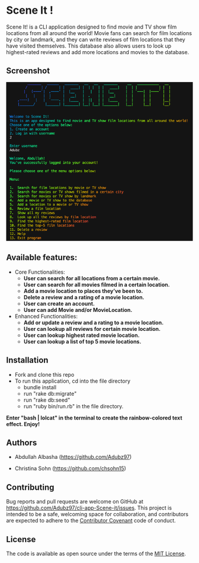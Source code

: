 
# Scene It !


Scene It! is a CLI application designed to find movie and TV show film locations from all around the world! Movie fans can search for film locations by city or landmark, and they can write reviews of film locations that they have visited themselves. This database also allows users to look up highest-rated reviews and add more locations and movies to the database. 

## Screenshot
![Screenshot](Screenshot.png)

 ## Available features:
 
  - Core Functionalities:
    - **User can search for all locations from a certain movie.**
    - **User can search for all movies filmed in a certain location.**
    - **Add a movie location to places they’ve been to.**
    - **Delete a review and a rating of a movie location.**
    - **User can create an account.**
    - **User can add Movie and/or MovieLocation.**
  - Enhanced Functionalities:
    - **Add or update a review and a rating to a movie location.**
    - **User can lookup all reviews for certain movie location.**
    - **User can lookup highest rated movie location.**
    - **User can lookup a list of top 5 movie locations.**


## Installation

- Fork and clone this repo
- To run this application, cd into the file directory
  - bundle install
  - run "rake db:migrate"
  - run "rake db:seed" 
  - run "ruby bin/run.rb" in the file directory.
  
**Enter "bash | lolcat" in the terminal to create the rainbow-colored text effect. Enjoy!**

## Authors
- Abdullah Albasha (https://github.com/Adubz97)

- Christina Sohn (https://github.com/chsohn15)

## Contributing
Bug reports and pull requests are welcome on GitHub at https://github.com/Adubz97/cli-app-Scene-it/issues. This project is intended to be a safe, welcoming space for collaboration, and contributors are expected to adhere to the [Contributor Covenant](http://contributor-covenant.org) code of conduct.

## License 
The code is available as open source under the terms of the [MIT License](https://opensource.org/licenses/MIT).
